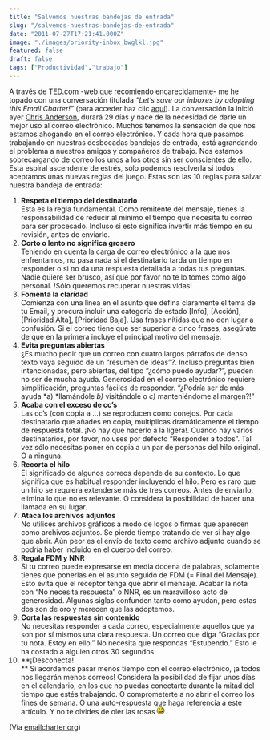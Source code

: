 ```yaml
---
title: "Salvemos nuestras bandejas de entrada"
slug: "/salvemos-nuestras-bandejas-de-entrada"
date: "2011-07-27T17:21:41.000Z"
image: "./images/priority-inbox_bwglkl.jpg"
featured: false
draft: false
tags: ["Productividad","trabajo"]
---
```



A través de [TED.com](http://www.ted.com/) -web que recomiendo encarecidamente- me he topado con una conversación titulada *“Let’s save our inboxes by adopting this Email Charter!”* (para acceder haz clic [aquí](http://on.ted.com/EmailCharter)). La conversación la inició ayer [Chris Anderson](http://www.ted.com/profiles/bio/id/9), durará 29 días y nace de la necesidad de darle un mejor uso al correo electrónico. Muchos tenemos la sensación de que nos estamos ahogando en el correo electrónico. Y cada hora que pasamos trabajando en nuestras desbocadas bandejas de entrada, está agrandando el problema a nuestros amigos y compañeros de trabajo. Nos estamos sobrecargando de correo los unos a los otros sin ser conscientes de ello. Esta espiral ascendente de estrés, sólo podemos resolverla si todos aceptamos unas nuevas reglas del juego. Estas son las 10 reglas para salvar nuestra bandeja de entrada:

1. **Respeta el tiempo del destinatario**  
 Esta es la regla fundamental. Como remitente del mensaje, tienes la responsabilidad de reducir al mínimo el tiempo que necesita tu correo para ser procesado. Incluso si esto significa invertir más tiempo en su revisión, antes de enviarlo.
2. **Corto o lento no significa grosero**  
 Teniendo en cuenta la carga de correo electrónico a la que nos enfrentamos, no pasa nada si el destinatario tarda un tiempo en responder o si no da una respuesta detallada a todas tus preguntas. Nadie quiere ser brusco, así que por favor no te lo tomes como algo personal. !Sólo queremos recuperar nuestras vidas!
3. **Fomenta la claridad**  
 Comienza con una línea en el asunto que defina claramente el tema de tu Email, y procura incluir una categoría de estado [Info], [Acción], [Prioridad Alta], [Prioridad Baja]. Usa frases nítidas que no den lugar a confusión. Si el correo tiene que ser superior a cinco frases, asegúrate de que en la primera incluye el principal motivo del mensaje.
4. **Evita preguntas abiertas**  
 ¿Es mucho pedir que un correo con cuatro largos párrafos de denso texto vaya seguido de un “resumen de ideas”?. Incluso preguntas bien intencionadas, pero abiertas, del tipo “¿cómo puedo ayudar?”, pueden no ser de mucha ayuda. Generosidad en el correo electrónico requiere simplificación, preguntas fáciles de responder. “¿Podría ser de más ayuda *a) *llamándole *b)* visitándole o *c)* manteniéndome al margen?!”
5. **Acaba con el exceso de cc’s**  
 Las cc’s (con copia a …) se reproducen como conejos. Por cada destinatario que añades en copia, multiplicas dramáticamente el tiempo de respuesta total. ¡No hay que hacerlo a la ligera!. Cuando hay varios destinatarios, por favor, no uses por defecto “Responder a todos”. Tal vez sólo necesitas poner en copia a un par de personas del hilo original. O a ninguna.
6. **Recorta el hilo**  
 El significado de algunos correos depende de su contexto. Lo que significa que es habitual responder incluyendo el hilo. Pero es raro que un hilo se requiera extenderse más de tres correos. Antes de enviarlo, elimina lo que no es relevante. O considera la posibilidad de hacer una llamada en su lugar.
7. **Ataca los archivos adjuntos**  
 No utilices archivos gráficos a modo de logos o firmas que aparecen como archivos adjuntos. Se pierde tiempo tratando de ver si hay algo que abrir. Aún peor es el envío de texto como archivo adjunto cuando se podría haber incluido en el cuerpo del correo.
8. **Regala FDM y NNR**  
 Si tu correo puede expresarse en media docena de palabras, solamente tienes que ponerlas en el asunto seguido de FDM (= Final del Mensaje). Esto evita que el receptor tenga que abrir el mensaje. Acabar la nota con “No necesita respuesta” o NNR, es un maravilloso acto de generosidad. Algunas siglas confunden tanto como ayudan, pero estas dos son de oro y merecen que las adoptemos.
9. **Corta las respuestas sin contenido**  
 No necesitas responder a cada correo, especialmente aquellos que ya son por sí mismos una clara respuesta. Un correo que diga “Gracias por tu nota. Estoy en ello.” No necesita que respondas “Estupendo.” Esto le ha costado a alguien otros 30 segundos.
10. **¡Desconecta!  
** Si acordamos pasar menos tiempo con el correo electrónico, ¡a todos nos llegarán menos correos! Considera la posibilidad de fijar unos días en el calendario, en los que no puedas conectarte durante la mitad del tiempo que estés trabajando. O comprometerte a no abrir el correo los fines de semana. O una auto-respuesta que haga referencia a este artículo. Y no te olvides de oler las rosas ![:-)](./images/icon_smile.gif)

(Vía [emailcharter.org](http://emailcharter.org/))



